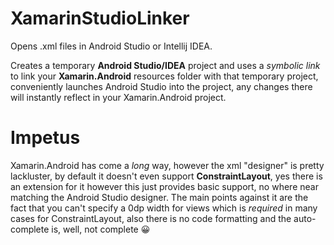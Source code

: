 # XamarinStudioLinker
Opens .xml files in Android Studio or Intellij IDEA.

Creates a temporary **Android Studio/IDEA** project and uses a *symbolic link* to link your **Xamarin.Android** resources folder with that temporary project, conveniently launches Android Studio into the project, any changes there will instantly reflect in your Xamarin.Android project.

# Impetus
Xamarin.Android has come a *long* way, however the xml "designer" is pretty lackluster, by default it doesn't even support **ConstraintLayout**, yes there is an extension for it however this just provides basic support, no where near matching the Android Studio designer. The main points against it are the fact that you can't specify a 0dp width for views which is *required* in many cases for ConstraintLayout, also there is no code formatting and the auto-complete is, well, not complete 😀
